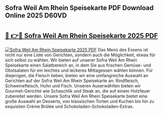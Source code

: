 ## Sofra Weil Am Rhein Speisekarte PDF Download Online 2025 D60VD

# <h2><a href="http://gcdkcci.nevu.top/?p=Sofra+Weil+Am+Rhein+Speisekarte">🔗 👉🔴 Sofra Weil Am Rhein Speisekarte 2025 PDF</a></h2>

[![Sofra Weil Am Rhein Speisekarte 2025 PDF](https://i.imgur.com/dBaPXMq.png)](http://gcdkcci.nevu.top/?p=Sofra+Weil+Am+Rhein+Speisekarte)
Das Menü des Essens ist nicht nur eine Liste von Gerichten, sondern auch die Möglichkeit, etwas für sich selbst zu wählen. Wir bieten auf unserer Sofra Weil Am Rhein Speisekarte einen Salatbereich an, in dem Sie aus frischen Gemüse- und Obstsalaten für ein leichtes und leckeres Mittagessen wählen können. Für diejenigen, die Fleisch lieben, bieten wir eine umfangreiche Auswahl an Gerichten auf der Sofra Weil Am Rhein Speisekarte an: Rindfleisch, Schweinefleisch, Huhn und Fisch. Unseren Auserwählten bieten wir Gourmet-Gerichte wie Schaschlik und Steak an, die auf einem Holzfeuer zubereitet werden. Unsere Sofra Weil Am Rhein Speisekarte bietet eine große Auswahl an Desserts, von klassischen Torten und Kuchen bis hin zu exquisiten Crème Brûlée und Schokoladen-Schokoladen-Extras.
